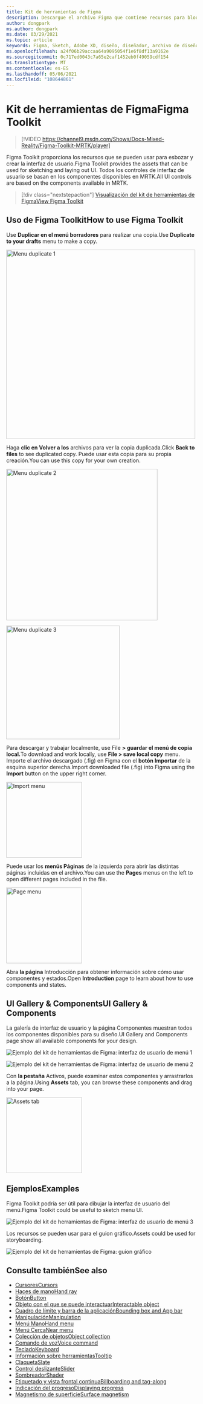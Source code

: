 ```yaml
---
title: Kit de herramientas de Figma
description: Descargue el archivo Figma que contiene recursos para bloques de creación de interfaz de usuario comunes.
author: dongpark
ms.author: dongpark
ms.date: 03/29/2021
ms.topic: article
keywords: Figma, Sketch, Adobe XD, diseño, diseñador, archivo de diseño, diseño de la experiencia de usuario, HoloLens, MRTK, Mixed Reality Toolkit
ms.openlocfilehash: a24f06b29accaa64a9095054f1e6f8df13a9162e
ms.sourcegitcommit: 0c717ed0043c7a65e2caf1452eb0f49059cdf154
ms.translationtype: MT
ms.contentlocale: es-ES
ms.lasthandoff: 05/06/2021
ms.locfileid: "108644861"
---
```

# <a name="figma-toolkit"></a><span data-ttu-id="ac8c4-104">Kit de herramientas de Figma</span><span class="sxs-lookup"><span data-stu-id="ac8c4-104">Figma Toolkit</span></span>

> [!VIDEO https://channel9.msdn.com/Shows/Docs-Mixed-Reality/Figma-Toolkit-MRTK/player]

<span data-ttu-id="ac8c4-105">Figma Toolkit proporciona los recursos que se pueden usar para esbozar y crear la interfaz de usuario.</span><span class="sxs-lookup"><span data-stu-id="ac8c4-105">Figma Toolkit provides the assets that can be used for sketching and laying out UI.</span></span> <span data-ttu-id="ac8c4-106">Todos los controles de interfaz de usuario se basan en los componentes disponibles en MRTK.</span><span class="sxs-lookup"><span data-stu-id="ac8c4-106">All UI controls are based on the components available in MRTK.</span></span> 

> [!div class="nextstepaction"]
> [<span data-ttu-id="ac8c4-107">Visualización del kit de herramientas de Figma</span><span class="sxs-lookup"><span data-stu-id="ac8c4-107">View Figma Toolkit</span></span>](https://www.figma.com/file/ltLag9SxjUIyLQFsp7NNE7/Mixed-Reality-Toolkit-for-Figma?node-id=116%3A4)

## <a name="how-to-use-figma-toolkit"></a><span data-ttu-id="ac8c4-108">Uso de Figma Toolkit</span><span class="sxs-lookup"><span data-stu-id="ac8c4-108">How to use Figma Toolkit</span></span>
<span data-ttu-id="ac8c4-109">Use **Duplicar en el menú borradores** para realizar una copia.</span><span class="sxs-lookup"><span data-stu-id="ac8c4-109">Use **Duplicate to your drafts** menu to make a copy.</span></span>

<img src="images/UX_Figma_Use1.png" width="500px" alt="Menu duplicate 1"><br>

<span data-ttu-id="ac8c4-110">Haga **clic en Volver a los** archivos para ver la copia duplicada.</span><span class="sxs-lookup"><span data-stu-id="ac8c4-110">Click **Back to files** to see duplicated copy.</span></span> <span data-ttu-id="ac8c4-111">Puede usar esta copia para su propia creación.</span><span class="sxs-lookup"><span data-stu-id="ac8c4-111">You can use this copy for your own creation.</span></span>

<img src="images/UX_Figma_Use2.png" width="400px" alt="Menu duplicate 2"><br>

<img src="images/UX_Figma_Use3.png" width="300px" alt="Menu duplicate 3"><br>

<span data-ttu-id="ac8c4-112">Para descargar y trabajar localmente, use File **> guardar el menú de copia local.**</span><span class="sxs-lookup"><span data-stu-id="ac8c4-112">To download and work locally, use **File > save local copy** menu.</span></span> <span data-ttu-id="ac8c4-113">Importe el archivo descargado (.fig) en Figma con el **botón Importar** de la esquina superior derecha.</span><span class="sxs-lookup"><span data-stu-id="ac8c4-113">Import downloaded file (.fig) into Figma using the **Import** button on the upper right corner.</span></span>

<img src="images/UX_FigmaToolkit_Import.png" width="200px" alt="Import menu"><br>

<span data-ttu-id="ac8c4-114">Puede usar los **menús Páginas** de la izquierda para abrir las distintas páginas incluidas en el archivo.</span><span class="sxs-lookup"><span data-stu-id="ac8c4-114">You can use the **Pages** menus on the left to open different pages included in the file.</span></span>

<img src="images/UX_FigmaToolkit_PageMenu.png" width="200px" alt="Page menu"><br>

<span data-ttu-id="ac8c4-115">Abra **la página** Introducción para obtener información sobre cómo usar componentes y estados.</span><span class="sxs-lookup"><span data-stu-id="ac8c4-115">Open **Introduction** page to learn about how to use components and states.</span></span>

## <a name="ui-gallery--components"></a><span data-ttu-id="ac8c4-116">UI Gallery & Components</span><span class="sxs-lookup"><span data-stu-id="ac8c4-116">UI Gallery & Components</span></span>
<span data-ttu-id="ac8c4-117">La galería de interfaz de usuario y la página Componentes muestran todos los componentes disponibles para su diseño.</span><span class="sxs-lookup"><span data-stu-id="ac8c4-117">UI Gallery and Components page show all available components for your design.</span></span>

![Ejemplo del kit de herramientas de Figma: interfaz de usuario de menú 1](images/UX_FigmaToolkit_Components_Menu1.png)<br>

![Ejemplo del kit de herramientas de Figma: interfaz de usuario de menú 2](images/UX_FigmaToolkit_Components_Menu2.png)<br>

<span data-ttu-id="ac8c4-120">Con **la pestaña** Activos, puede examinar estos componentes y arrastrarlos a la página.</span><span class="sxs-lookup"><span data-stu-id="ac8c4-120">Using **Assets** tab, you can browse these components and drag into your page.</span></span>

<img src="images/UX_FigmaToolkit_Components_Menu3.png" width="200px" alt="Assets tab"><br>


## <a name="examples"></a><span data-ttu-id="ac8c4-121">Ejemplos</span><span class="sxs-lookup"><span data-stu-id="ac8c4-121">Examples</span></span>

<span data-ttu-id="ac8c4-122">Figma Toolkit podría ser útil para dibujar la interfaz de usuario del menú.</span><span class="sxs-lookup"><span data-stu-id="ac8c4-122">Figma Toolkit could be useful to sketch menu UI.</span></span> 

![Ejemplo del kit de herramientas de Figma: interfaz de usuario de menú 3](images/UX_FigmaToolkit_Examples_Menu.png)<br>


<span data-ttu-id="ac8c4-124">Los recursos se pueden usar para el guion gráfico.</span><span class="sxs-lookup"><span data-stu-id="ac8c4-124">Assets could be used for storyboarding.</span></span>

![Ejemplo del kit de herramientas de Figma: guion gráfico](images/UX_FigmaToolkit_Examples_Storyboarding.png)<br>


## <a name="see-also"></a><span data-ttu-id="ac8c4-126">Consulte también</span><span class="sxs-lookup"><span data-stu-id="ac8c4-126">See also</span></span>

* [<span data-ttu-id="ac8c4-127">Cursores</span><span class="sxs-lookup"><span data-stu-id="ac8c4-127">Cursors</span></span>](cursors.md)
* [<span data-ttu-id="ac8c4-128">Haces de mano</span><span class="sxs-lookup"><span data-stu-id="ac8c4-128">Hand ray</span></span>](point-and-commit.md)
* [<span data-ttu-id="ac8c4-129">Botón</span><span class="sxs-lookup"><span data-stu-id="ac8c4-129">Button</span></span>](button.md)
* [<span data-ttu-id="ac8c4-130">Objeto con el que se puede interactuar</span><span class="sxs-lookup"><span data-stu-id="ac8c4-130">Interactable object</span></span>](interactable-object.md)
* [<span data-ttu-id="ac8c4-131">Cuadro de límite y barra de la aplicación</span><span class="sxs-lookup"><span data-stu-id="ac8c4-131">Bounding box and App bar</span></span>](app-bar-and-bounding-box.md)
* [<span data-ttu-id="ac8c4-132">Manipulación</span><span class="sxs-lookup"><span data-stu-id="ac8c4-132">Manipulation</span></span>](direct-manipulation.md)
* [<span data-ttu-id="ac8c4-133">Menú Mano</span><span class="sxs-lookup"><span data-stu-id="ac8c4-133">Hand menu</span></span>](hand-menu.md)
* [<span data-ttu-id="ac8c4-134">Menú Cerca</span><span class="sxs-lookup"><span data-stu-id="ac8c4-134">Near menu</span></span>](near-menu.md)
* [<span data-ttu-id="ac8c4-135">Colección de objetos</span><span class="sxs-lookup"><span data-stu-id="ac8c4-135">Object collection</span></span>](object-collection.md)
* [<span data-ttu-id="ac8c4-136">Comando de voz</span><span class="sxs-lookup"><span data-stu-id="ac8c4-136">Voice command</span></span>](voice-input.md)
* [<span data-ttu-id="ac8c4-137">Teclado</span><span class="sxs-lookup"><span data-stu-id="ac8c4-137">Keyboard</span></span>](keyboard.md)
* [<span data-ttu-id="ac8c4-138">Información sobre herramientas</span><span class="sxs-lookup"><span data-stu-id="ac8c4-138">Tooltip</span></span>](tooltip.md)
* [<span data-ttu-id="ac8c4-139">Claqueta</span><span class="sxs-lookup"><span data-stu-id="ac8c4-139">Slate</span></span>](slate.md)
* [<span data-ttu-id="ac8c4-140">Control deslizante</span><span class="sxs-lookup"><span data-stu-id="ac8c4-140">Slider</span></span>](slider.md)
* [<span data-ttu-id="ac8c4-141">Sombreador</span><span class="sxs-lookup"><span data-stu-id="ac8c4-141">Shader</span></span>](shader.md)
* [<span data-ttu-id="ac8c4-142">Etiquetado y vista frontal continua</span><span class="sxs-lookup"><span data-stu-id="ac8c4-142">Billboarding and tag-along</span></span>](billboarding-and-tag-along.md)
* [<span data-ttu-id="ac8c4-143">Indicación del progreso</span><span class="sxs-lookup"><span data-stu-id="ac8c4-143">Displaying progress</span></span>](progress.md)
* [<span data-ttu-id="ac8c4-144">Magnetismo de superficie</span><span class="sxs-lookup"><span data-stu-id="ac8c4-144">Surface magnetism</span></span>](surface-magnetism.md)
